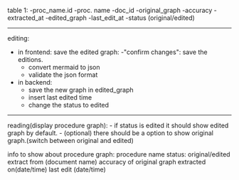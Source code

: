 table 1:
	-proc_name.id
	-proc. name
	-doc_id
	-original_graph
	-accuracy
	-extracted_at
	-edited_graph
	-last_edit_at
	-status (original/edited)

-----------
editing:
- in frontend: save the edited graph: 
	-"confirm changes": save the editions.
	- convert mermaid to json
	- validate the json format
- in backend: 
	- save the new graph in edited_graph
	- insert last edited time
	- change the status to edited 
--------
reading(display procedure graph):
	- if status is edited it should show edited graph by default.
	- (optional) there should be a option to show original graph.(switch between original and edited) 

 info to show about procedure graph:
	procedure name
	status: original/edited
	extract from (document name)
	accuracy of original graph
	extracted on(date/time)
	last edit (date/time)
	
	

